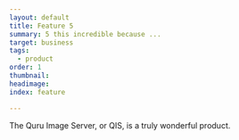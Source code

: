 ```yaml
---
layout: default
title: Feature 5
summary: 5 this incredible because ...
target: business
tags:
  - product
order: 1
thumbnail:
headimage:
index: feature

---
```


The Quru Image Server, or QIS, is a truly wonderful product.
